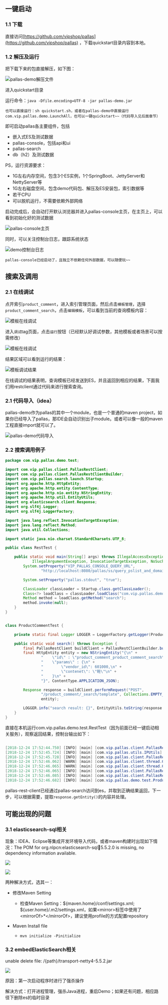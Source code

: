 ## 一键启动

### 1.1 下载

直接访问[https://github.com/vipshop/pallas](https://github.com/vipshop/pallas) ，下载quickstart目录内容到本地。

### 1.2 解压及运行

把下载下来的包直接解压，如下图：

![pallas-demo解压文件](image/demo-zip.png)

进入quickstart目录

运行命令：`java -Dfile.encoding=UTF-8 -jar pallas-demo.jar`

`也可以直接运行：sh quickstart.sh，或者在pallas-demo中直接运行com.vip.pallas.demo.LaunchAll，也可以一键quickstart~~（代码导入见后面章节）`


即可启动pallas各主要组件，包括

  - 嵌入式ES及测试数据
  - pallas-console，包括api和ui
  - pallas-search
  - db（h2）及测试数据
  
PS，运行资源要求：
  - 1G左右内存空间，包含3个ES实例，1个SpringBoot、JettyServer和NettyServer等
  - 1G左右磁盘空间，包含demo代码包、解压及ES安装包，索引数据等
  - 若干CPU
  - 可以脱机运行，不需要依赖外部网络  
  
启动完成后，会自动打开默认浏览器并进入pallas-console主页，在主页上，可以看到初始化好的测试数据

![pallas-console主页](image/demo-index.png)

同时，可以关注控制台日志，跟踪系统状态
  
![demo控制台日志](image/demo-console.png)  

`pallas-console已经启动了，且独立不依赖任何外部数据，可以随便玩~~`

## 搜索及调用

### 2.1 在线调试

点开索引`product_comment`，进入索引管理页面，然后点击`模板管理`，选择`product_comment_search`，点击`编辑模板`，可以看到当前的查询模板内容：

![模板在线调试](image/template-content.png)  


进入`调试`tag页面，点击`运行`按钮（已经默认好调试参数，其他模板或者场景可以按需修改）

![模板在线调试](image/pallas-demo-debug.png)  

结果区域可以看到运行的结果：

![模板调试结果](image/debug-result.png)  

在线调试的结果表明，查询模板已经发送到ES，并且返回到相应的结果，下面我们用restclient通过代码来进行搜索查询。


### 2.1 代码导入（idea）

pallas-demo作为pallas的其中一个module，也是一个普通的maven project，如果你已经导入了pallas，那IDE会自动识别出子module。或者可以像一般的maven工程直接import就可以了。

![pallas-demo代码导入](image/pallas-demo-code.png)

### 2.2 搜索调用例子

```java
package com.vip.pallas.demo.test;

import com.vip.pallas.client.PallasRestClient;
import com.vip.pallas.client.PallasRestClientBuilder;
import com.vip.pallas.search.launch.Startup;
import org.apache.http.HttpEntity;
import org.apache.http.entity.ContentType;
import org.apache.http.nio.entity.NStringEntity;
import org.apache.http.util.EntityUtils;
import org.elasticsearch.client.Response;
import org.slf4j.Logger;
import org.slf4j.LoggerFactory;

import java.lang.reflect.InvocationTargetException;
import java.lang.reflect.Method;
import java.util.Collections;

import static java.nio.charset.StandardCharsets.UTF_8;

public class RestTest {

    public static void main(String[] args) throws IllegalAccessException,
            IllegalArgumentException, InvocationTargetException, NoSuchMethodException, ClassNotFoundException {
        System.setProperty("VIP_PALLAS_CONSOLE_QUERY_URL",
                "http://localhost:8080/pallas/ss/query_pslist_and_domain.json");

        System.setProperty("pallas.stdout", "true");

        ClassLoader classLoader = Startup.class.getClassLoader();
        Class<?> loadClass = classLoader.loadClass("com.vip.pallas.demo.test.ProductCommentTest");
        Method method = loadClass.getMethod("search");
        method.invoke(null);
    }
}


class ProductCommentTest {

    private static final Logger LOGGER = LoggerFactory.getLogger(ProductCommentTest.class);

    public static void search() throws Exception {
        final PallasRestClient buildClient = PallasRestClientBuilder.buildClient("aaaaaaabbbbbbbccccccc==", 2000);
        final HttpEntity entity = new NStringEntity("{\n" +
                "    \"id\" : \"product_comment_product_comment_search\",\n" +
                "    \"params\" : {\n" +
                "        \"vendor_id\": 601000,\n" +
                "        \"contenet\": \"鞋\"\n" +
                "    }\n" +
                "}", ContentType.APPLICATION_JSON);

        Response response = buildClient.performRequest("POST",
                "/product_comment/_search/template", Collections.EMPTY_MAP, "product_comment_search",
                entity);

        LOGGER.info("search result: {}", EntityUtils.toString(response.getEntity(), UTF_8));
    }
}

```

直接在本机运行com.vip.pallas.demo.test.RestTest（因为前面已经一键启动相关服务），观察返回结果，控制台输出如下：
```java

[2018-12-24 17:52:44.750] [INFO] [main] [com.vip.pallas.client.PallasRestClientBuilder] >>> old-restClient-cleaner started.
[2018-12-24 17:52:45.724] [INFO] [main] [com.vip.pallas.utils.IPUtils] >>> we got ip :Jamins-MacBook-Pro.local/127.0.0.1 from  within networkinterfaces :bond0,eth0,em0,br0,enp2s0f0
[2018-12-24 17:52:45.728] [INFO] [main] [com.vip.pallas.client.PallasRestClient] >>> pallas console visitor started.
[2018-12-24 17:52:46.062] [WARN] [main] [com.vip.pallas.client.thread.QueryConsoleTask] >>> esDomain changed from null to pallas-test-cluster
[2018-12-24 17:52:46.065] [WARN] [main] [com.vip.pallas.client.thread.QueryConsoleTask] >>> psList changed from null to [127.0.0.1:9201]
[2018-12-24 17:52:46.065] [INFO] [main] [com.vip.pallas.client.PallasRestClientBuilder] >>> start to construct a rest client for aaaaaaabbbbbbbccccccc==, hosts:[http://127.0.0.1:9201]
[2018-12-24 17:52:46.085] [INFO] [main] [com.vip.pallas.client.PallasRestClientBuilder] >>> rest client started, hosts: [http://127.0.0.1:9201], token: aaaaaaabbbbbbbccccccc==, maxTimeoutMils: 2000
[2018-12-24 17:52:46.682] [INFO] [main] [com.vip.pallas.demo.test.ProductCommentTest] >>> search result: {"took":117,"timed_out":false,"_shards":{"total":1,"successful":1,"failed":0},"hits":{"total":1,"max_score":null,"hits":[{"_index":"product_comment","_type":"item","_id":"AWffd5Bw1Mg8grAIu9qz","_score":null,"_source":{"author_name":"weixin:oi6vvtzx8hsi8fahczk_iwwspjrc","nlp_score":30,"rep_source":1,"nlp_class":"N","extend_info":"SizeCh:1","content":"鞋子很酷，全皮的，我很喜欢，就是美中不足的买大了一码，码子有点偏大，以前买38的合适这次大了。也难得换了，加一鞋垫应该可以穿","update_time":"2018-11-19 22:33:20.0","third_rep_source":0,"video_url":"","author_uid":83946464,"approval_user":"nlp_audit","vip_bill_count":0,"image_count":0,"approval_time":"2018-11-19 22:33:20.0","id":37258501,"spu_id":105911271458660350,"index_desc":0,"store_id":"","goods_name":"吐火罗2018新品加绒加厚纯色百搭马丁靴","nlp_keyword_show":"其它","create_time":"2018-11-19 22:22:17.0","goods_id":699983297,"is_nlpmark":1,"sku_id":105911271458660430,"brand_name":"狂欢再继续-吐火罗TOKHAROI手工鞋包专场","video_length":0,"avatar":"","reply_count":0,"is_top":0,"post_time":"2018-11-19 22:22:17.0","brand_sn":10022928,"video_thumbnail":"","is_satisfied":1,"impresses":"690:时尚^690:休闲^690:耐磨^690:防滑","is_anonymous":0,"cat3_id":281,"vendor_id":601000,"is_essence":0,"schedule_id":3595310,"useful":0,"order_sn":"18111151058803","status":4},"sort":[1542666137000]}]}}

```

pallas-rest-client已经通过pallas-search访问到es，并取到正确结果返回，下一步，可以根据需要，提取`response.getEntity()`的内容并处理。

## 可能出现的问题

### 3.1 elasticsearch-sql相关

  现象：IDEA、Eclipse等集成开发环境导入代码，或者maven构建时出现如下情况：The POM for org.nlpcn:elasticsearch-sql:jar:5.5.2.0 is missing, no dependency information available.
  
  ![](image/pomError.png)
  
  ![](image/mavenBuildError.png)
  
  两种解决方式，选其一：
  
  - 修改Maven Setting
  
    - 检查Maven Setting：${maven.home}/conf/settings.xml; ${user.home}/.m2/settings.xml，如果&lt;mirror&gt;标签中使用了&lt;mirrorOf&gt;*&lt;/mirrorOf&gt;，建议使用profile的方式配置repository
  
  - Maven Install file
  
    -  ```mvn initialize -Pinitialize```
  
### 3.2 embedElasticSearch相关

  unable delete file: /{path}/transport-netty4-5.5.2.jar
  
  ![](image/embedES.jpg)
  
  原因：第一次启动程序时进行了强杀操作
  
  解决方式：打开进程管理，强杀Java进程，重启Demo；如果还有问题，相应路径下删除es的临时目录
  

  
  
